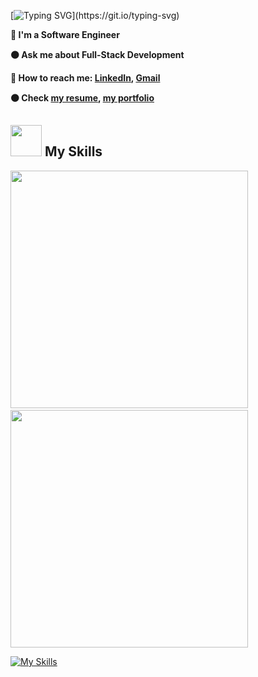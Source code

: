 [![Typing SVG](https://readme-typing-svg.herokuapp.com?font=Futura&color=F7630C&size=35&width=600&lines=Hello+There+👌;You+Are+Welcome+Here+Always...)](https://git.io/typing-svg)


**🔵 I'm a Software Engineer**   

**🟠 Ask me about Full-Stack Development**

**🔵 How to reach me: [LinkedIn](https://www.linkedin.com/in/paul-malongo-3152875b/), <a href="mailto:canon20paul.com" target="_blanck"> Gmail </a>**

**🟠 Check [my resume](https://docs.google.com/document/d/1yobX1347NsfySvyr0l3f_uYwEuJYyki2hc4A4YzOCSo/edit?usp=sharing), [my portfolio](https://canon20paul.github.io/Portfolio-Main/)**


## <img src="https://media.giphy.com/media/WUlplcMpOCEmTGBtBW/giphy.gif" width="50"> My Skills
<div> 
  <img width="380" src="https://github-readme-stats.vercel.app/api?username=canon20paul&show_icons=true&theme=radical"/> &nbsp;
  <img width="380" src="http://github-readme-streak-stats.herokuapp.com?user=canon20paul&theme=radical&date_format=M%20j%5B%2C%20Y%5D"/>
</div>


[![My Skills](https://skillicons.dev/icons?i=express,mongodb,nodejs,mysql,wordpress,react,redux,next,vue,nuxt,javascript,html,css,scss,bootstrap,jest,webpack,postgresql,ruby,rails,markdown,figma,vscode,gitlab,github,netlify,bash)](https://skillicons.dev)




